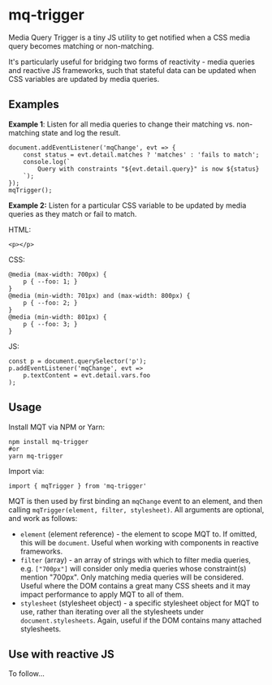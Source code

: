 # mq-trigger

Media Query Trigger is a tiny JS utility to get notified when a CSS media query becomes matching or non-matching.

It's particularly useful for bridging two forms of reactivity - media queries and reactive JS frameworks, such that stateful data can be updated when CSS variables are updated by media queries.

## Examples

**Example 1**: Listen for all media queries to change their matching vs. non-matching state and log the result.

```
document.addEventListener('mqChange', evt => {
    const status = evt.detail.matches ? 'matches' : 'fails to match';
    console.log(`
        Query with constraints "${evt.detail.query}" is now ${status}
    `);
});
mqTrigger();
```

**Example 2:** Listen for a particular CSS variable to be updated by media queries as they match or fail to match.

HTML:

```
<p></p>
```

CSS:

```
@media (max-width: 700px) {
    p { --foo: 1; }
}
@media (min-width: 701px) and (max-width: 800px) {
    p { --foo: 2; }
}
@media (min-width: 801px) {
    p { --foo: 3; }
}
```

JS:

```
const p = document.querySelector('p');
p.addEventListener('mqChange', evt =>
    p.textContent = evt.detail.vars.foo
);
```

## Usage

Install MQT via NPM or Yarn:

```
npm install mq-trigger
#or
yarn mq-trigger
```

Import via:

```
import { mqTrigger } from 'mq-trigger'
```

MQT is then used by first binding an `mqChange` event to an element, and then calling `mqTrigger(element, filter, stylesheet)`. All arguments are optional, and work as follows:

- `element` (element reference) - the element to scope MQT to. If omitted, this will be `document`. Useful when working with components in reactive frameworks.
- `filter` (array) - an array of strings with which to filter media queries, e.g. `["700px"]` will consider only media queries whose constraint(s) mention "700px". Only matching media queries will be considered. Useful where the DOM contains a great many CSS sheets and it may impact performance to apply MQT to all of them.
- `stylesheet` (stylesheet object) - a specific stylesheet object for MQT to use, rather than iterating over all the stylesheets under `document.stylesheets`. Again, useful if the DOM contains many attached stylesheets.

## Use with reactive JS

To follow...